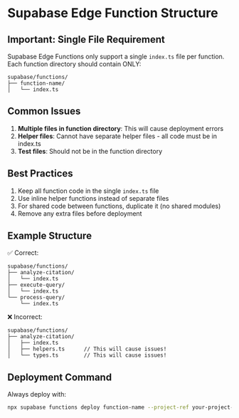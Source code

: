 # Supabase Edge Function Structure

## Important: Single File Requirement

Supabase Edge Functions only support a single `index.ts` file per function. Each function directory should contain ONLY:

```
supabase/functions/
├── function-name/
│   └── index.ts
```

## Common Issues

1. **Multiple files in function directory**: This will cause deployment errors
2. **Helper files**: Cannot have separate helper files - all code must be in index.ts
3. **Test files**: Should not be in the function directory

## Best Practices

1. Keep all function code in the single `index.ts` file
2. Use inline helper functions instead of separate files
3. For shared code between functions, duplicate it (no shared modules)
4. Remove any extra files before deployment

## Example Structure

✅ Correct:
```
supabase/functions/
├── analyze-citation/
│   └── index.ts
├── execute-query/
│   └── index.ts
└── process-query/
    └── index.ts
```

❌ Incorrect:
```
supabase/functions/
├── analyze-citation/
│   ├── index.ts
│   ├── helpers.ts      // This will cause issues!
│   └── types.ts        // This will cause issues!
```

## Deployment Command

Always deploy with:
```bash
npx supabase functions deploy function-name --project-ref your-project-ref --no-verify-jwt
```
